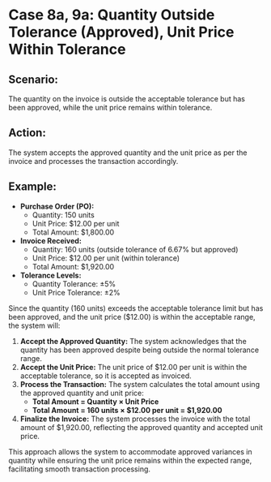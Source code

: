 # Case 8a, 9a: Quantity Outside Tolerance (Approved), Unit Price Within Tolerance

## Scenario:

The quantity on the invoice is outside the acceptable tolerance but has been approved, while the unit price remains within tolerance.

## Action:

The system accepts the approved quantity and the unit price as per the invoice and processes the transaction accordingly.

## Example:

* **Purchase Order (PO):**
  * Quantity: 150 units
  * Unit Price: $12.00 per unit
  * Total Amount: $1,800.00
* **Invoice Received:**
  * Quantity: 160 units (outside tolerance of 6.67% but approved)
  * Unit Price: $12.00 per unit (within tolerance)
  * Total Amount: $1,920.00
* **Tolerance Levels:**
  * Quantity Tolerance: ±5%
  * Unit Price Tolerance: ±2%

Since the quantity (160 units) exceeds the acceptable tolerance limit but has been approved, and the unit price ($12.00) is within the acceptable range, the system will:

1. **Accept the Approved Quantity:** The system acknowledges that the quantity has been approved despite being outside the normal tolerance range.
2. **Accept the Unit Price:** The unit price of $12.00 per unit is within the acceptable tolerance, so it is accepted as invoiced.
3. **Process the Transaction:** The system calculates the total amount using the approved quantity and unit price:
   * **Total Amount = Quantity × Unit Price**
   * **Total Amount = 160 units × $12.00 per unit = $1,920.00**
4. **Finalize the Invoice:** The system processes the invoice with the total amount of $1,920.00, reflecting the approved quantity and accepted unit price.

This approach allows the system to accommodate approved variances in quantity while ensuring the unit price remains within the expected range, facilitating smooth transaction processing.

